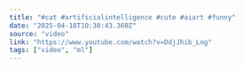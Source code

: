```yaml
---
title: "#cat #artificialintelligence #cute #aiart #funny"
date: "2025-04-18T10:30:43.360Z"
source: "video"
link: "https://www.youtube.com/watch?v=DdjJhib_Lng"
tags: ["video", "ml"]
---
```



